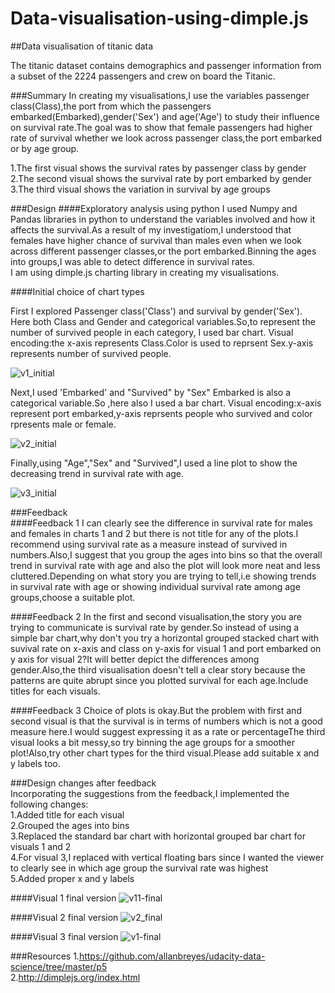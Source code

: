 # Data-visualisation-using-dimple.js
##Data visualisation of titanic data

The titanic dataset contains demographics and passenger information from a subset of the 2224 passengers and crew on board the Titanic.

###Summary
In creating my visualisations,I use the variables passenger class(Class),the port from which the passengers embarked(Embarked),gender('Sex') and age('Age') to study their influence on survival rate.The goal was to show that female passengers had higher rate of survival whether we look across passenger class,the port embarked or by age group.

1.The first visual shows the survival rates by passenger class by gender                                       
2.The second visual shows the survival rate by port embarked by gender                    
3.The third visual shows the variation in survival by age groups                 

###Design
####Exploratory analysis using python
I used Numpy and Pandas libraries in python to understand the variables involved and how it affects the survival.As a result of my investigatiom,I understood that females have higher chance of survival than males even when we look across different passenger classes,or the port embarked.Binning the ages into groups,I was able to detect difference in survival rates.                  
I am using dimple.js charting library in creating my visualisations.                             

####Initial choice of chart types

First I explored Passenger class('Class') and survival by gender('Sex').                  
Here both Class and Gender and categorical variables.So,to represent the number of survived people in each category, I used bar chart.
Visual encoding:the x-axis represents Class.Color is used to reprsent Sex.y-axis represents number of survived people.    

![v1_initial](https://cloud.githubusercontent.com/assets/23693349/22194779/6cdedcf8-e16a-11e6-8d6a-e53f84489e10.PNG)       

Next,I used 'Embarked' and "Survived" by "Sex"
Embarked is also a categorical variable.So ,here also I used a bar chart.
Visual encoding:x-axis represent port embarked,y-axis reprsents people who survived and color rpresents male or female.      

![v2_initial](https://cloud.githubusercontent.com/assets/23693349/22194857/c020f8ce-e16a-11e6-9b24-c3bd45037e77.PNG)

Finally,using "Age","Sex" and "Survived",I used a line plot to show the decreasing trend in survival rate with age.                 

![v3_initial](https://cloud.githubusercontent.com/assets/23693349/22194889/f5cf3544-e16a-11e6-8941-a8f9b96f1d90.PNG)

###Feedback       
####Feedback 1
I can clearly see the difference in survival rate for males and females in charts 1 and 2 but there is not title for any of the plots.I recommend using survival rate as a measure instead of survived in numbers.Also,I suggest that you group the ages into bins so that the overall trend in survival rate with age and also the plot will look more neat and less cluttered.Depending on what story you are trying to tell,i.e showing trends in survival rate with age or showing individual survival rate among age groups,choose a suitable plot.     

####Feedback 2
In the first and second visualisation,the story you are trying to communicate is survival rate by gender.So instead of using a simple bar chart,why don't you try a horizontal grouped stacked chart with suvival rate on x-axis and class on y-axis for visual 1 and port embarked on y axis for visual 2?It will better depict the differences among gender.Also,the third visualisation doesn't tell a clear story because the patterns are quite abrupt since you plotted survival for each age.Include titles for each visuals.        

####Feedback 3
Choice of plots is okay.But the problem with first and second visual is that the survival is in terms of numbers which is not a good measure here.I would suggest expressing it as a rate or percentageThe third visual looks a bit messy,so try binning the age groups for a smoother plot!Also,try other chart types for the third visual.Please add suitable x and y labels too.         

###Design changes after feedback   
Incorporating the suggestions from the feedback,I implemented the following changes:   
1.Added title for each visual    
2.Grouped the ages into bins     
3.Replaced the standard bar chart with horizontal grouped bar chart for visuals 1 and 2    
4.For visual 3,I replaced with vertical floating bars since I wanted the viewer to clearly see in which age group the survival rate was highest    
5.Added proper x and y labels   

####Visual 1 final version
![v11-final](https://cloud.githubusercontent.com/assets/23693349/22279355/6e47c2f8-e2f0-11e6-8e3e-7899899e9de3.PNG)


####Visual 2 final version
![v2_final](https://cloud.githubusercontent.com/assets/23693349/22195211/cda51410-e16c-11e6-8dba-bacc5e59eca1.PNG)


####Visual 3 final version
![v1-final](https://cloud.githubusercontent.com/assets/23693349/22278473/c58615da-e2e9-11e6-9278-8c40c4ba0eda.PNG)


###Resources
1.https://github.com/allanbreyes/udacity-data-science/tree/master/p5   
2.http://dimplejs.org/index.html   

